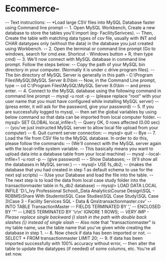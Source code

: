 # Ecommerce-
-- Text instructions:  -- *Load large CSV files into MySQL Database faster using Command line prompt -- 1. Open MySQL Workbench, Create a new database to store the tables you'll import (eg- FacilitySerivces). -- Then, Create the table with matching data types of csv file, usually with INT and CHAR datatypes only (without the data) in the database you just created using Workbench. -- 2. Open the terminal or command line prompt (Go to windows, search for cmd.exe. Shortcut - Windows button + R, then type cmd) -- 3. We'll now connect with MySQL database in command line prompt. Follow the steps below: -- Copy the path of your MySQL bin directory in your computer. (Normally it is under c drive program files). -- The bin directory of MySQL Server is generally in this path - C:\Program Files\MySQL\MySQL Server 8.0\bin -- Now, in the Command Line prompt, type    -- cd C:\Program Files\MySQL\MySQL Server 8.0\bin    -- and press enter.   -- 4. Connect to the MySQL database using the following command in command line prompt   -- mysql -u root -p   -- (please replace "root" with your user name that you must have configured while installing MySQL server) -- (press enter, it will ask for the password, give your password)   -- 5. If you are successfully logged to mysql, -- then set the global variables by using below command so that data can be imported from local computer folder.   -- mysql> SET GLOBAL local_infile=1;   -- Query OK, 0 rows affected (0.00 sec) -- (you've just instructed MySQL server to allow local file upload from your computer)   -- 6. Quit current server connection: -- mysql> quit -- Bye   -- 7. Load the file from CSV file to the MySQL database. In order to do this, please follow the commands: -- (We'll connect with the MySQL server again with the local-infile system variable.  -- This basically means you want to upload data into a database table from your local machine)   -- mysql --local-infile=1 -u root -p -- (give password)   -- - Show Databases; -- (It'll show all the databases in MySQL server.)   -- - mysql> USE fs_db2; -- (makes the database that you had created in step 1 as default schema to use for the next sql scripts) -- (Use your Database and load the file into the table.   -- The next step is to load the data from local case study folder into the transactionmaster table in fs_db2 database)   -- mysql> LOAD DATA LOCAL INFILE 'D:\\_Ivy Professional School\\_Data Analytics\\Course Design\\SQL - RDBMS\\Share With Students\\SQL Case Studies\\SQL Case Study\\SQL Case 3\\Case 3 - Facility Services SQL - Data & Qns\\transactionmaster.csv' -- INTO TABLE TransactionMaster -- FIELDS TERMINATED BY ',' -- ENCLOSED BY '"' -- LINES TERMINATED BY '\r\n' IGNORE 1 ROWS;   -- *VERY IMP - Please replace single backward (\) slash in the path with double back slashes (\\) instead of single slash* -- Also note that "transactionmaster" is my table name, use the table name that you've given while creating the database in step 1.   -- 8. Now check if data has been imported or not.   -- SELECT * FROM transactionmaster LIMIT 20;   -- 9. If data has been imported successfully with 100% accuracy without error, -- then alter the table to update the datatypes (if needed) of some columns, etc. You're all set now.
